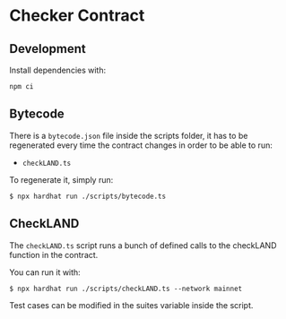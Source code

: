 # Checker Contract

## Development

Install dependencies with:

```
npm ci
```

## Bytecode

There is a `bytecode.json` file inside the scripts folder, it has to be regenerated every time the contract changes in order to be able to run:

- `checkLAND.ts`

To regenerate it, simply run:

```
$ npx hardhat run ./scripts/bytecode.ts
```

## CheckLAND

The `checkLAND.ts` script runs a bunch of defined calls to the checkLAND function in the contract.

You can run it with:

```
$ npx hardhat run ./scripts/checkLAND.ts --network mainnet
```

Test cases can be modified in the suites variable inside the script.
